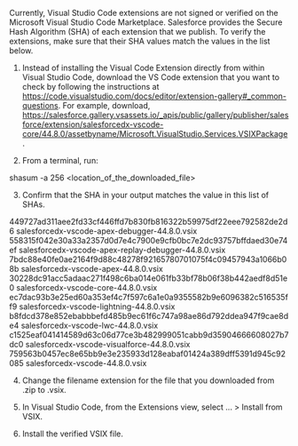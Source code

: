 Currently, Visual Studio Code extensions are not signed or verified on the
Microsoft Visual Studio Code Marketplace. Salesforce provides the Secure Hash
Algorithm (SHA) of each extension that we publish. To verify the extensions,
make sure that their SHA values match the values in the list below.

1. Instead of installing the Visual Code Extension directly from within Visual
   Studio Code, download the VS Code extension that you want to check by
   following the instructions at
   https://code.visualstudio.com/docs/editor/extension-gallery#_common-questions.
   For example, download,
   https://salesforce.gallery.vsassets.io/_apis/public/gallery/publisher/salesforce/extension/salesforcedx-vscode-core/44.8.0/assetbyname/Microsoft.VisualStudio.Services.VSIXPackage.

2. From a terminal, run:

shasum -a 256 <location_of_the_downloaded_file>

3. Confirm that the SHA in your output matches the value in this list of SHAs.

449727ad311aee2fd33cf446ffd7b830fb816322b59975df22eee792582de2d6  salesforcedx-vscode-apex-debugger-44.8.0.vsix
558315f042e30a33a2357d0d7e4c7900e9cfb0bc7e2dc93757bffdaed30e74ef  salesforcedx-vscode-apex-replay-debugger-44.8.0.vsix
7bdc88e40fe0ae2164f9d88c48278f92165780701075f4c09457943a1066b08b  salesforcedx-vscode-apex-44.8.0.vsix
30228dc91acc5adaac271f498c6ba014e061fb33bf78b06f38b442aedf8d51e0  salesforcedx-vscode-core-44.8.0.vsix
ec7dac93b3e25ed60a353ef4c7f597c6a1e0a9355582b9e6096382c516535ff9  salesforcedx-vscode-lightning-44.8.0.vsix
b8fdcd378e852ebabbbefd485b9ec61f6c747a98ae86d792ddea947f9cae8de4  salesforcedx-vscode-lwc-44.8.0.vsix
c1525eaf041414589d63c06d77ce3b482999051cabb9d35904666608027b7dc0  salesforcedx-vscode-visualforce-44.8.0.vsix
759563b0457ec8e65bb9e3e235933d128eabaf01424a389dff5391d945c92085  salesforcedx-vscode-44.8.0.vsix


4. Change the filename extension for the file that you downloaded from .zip to
.vsix.

5. In Visual Studio Code, from the Extensions view, select ... > Install from
VSIX.

6. Install the verified VSIX file.
